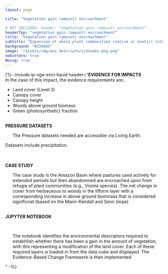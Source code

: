 ```yaml
---
layout: page

title: "Vegetation gain (amount) encroachment"

# NOT INCLUDED: header: "Vegetation gain (amount) encroachment"
headerTop: "vegetation gain (amount) encroachment"
title: "Vegetation gain (amount) encroachment"
subtitle: "Expansion of whole plant communities (native or exotic) into an area as a consequence of an increase in woody plant density or extent so that the natural equilibrium of woody plant layer (trees and shrubs) and herbaceous (grass and forb) layer densities is shifted towards woody species. "
background: "#234665"
image: "/assets/img/env_descriptors/envdes-png.png"
nobuttons: true
Nosvg: true
---
```


{%-
include ip-vga-encr.liquid
header="<strong>EVIDENCE FOR IMPACTS</strong> <br>  In the case of this impact, the evidence requirements are:.

* Land cover (Level 3)
* Canopy cover 
* Canopy height
* Woody above ground biomass
* Green (photosynthetic) fraction

<br><strong>PRESSURE DATASETS</strong>
<br><ul> The Pressure datasets needed are accessible via Living Earth:</ul>

Datasets include precipitation.</ul>

<br><br><strong>CASE STUDY</strong>
<br><ul> The case study is the Amazon Basin where pastures used actively for extended periods but then abandonmed are encroached upon from refugia of plant communities (e.g., Vismia species).  The net change in cover from herbaceous to woody in the lifform layer with a corresponding increase in above ground biomnass that is considered significnat (based on the Mann-Kendall and Senn slope) </ul>

<br><strong>JUPYTER NOTEBOOK</strong>

<br><ul> The notebook identifies the environmental descriptors required to estabhlish whether there has been a gain in the amount of vegetation, with this representing a modificaiton of the land cover.  Each of these required layers is loaded in from the data cube and displayed.  The Evidence-Based Change Framework is then implemented  </ul> 

"
-%}
